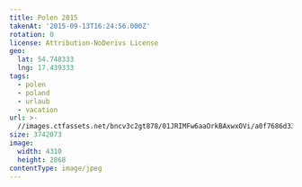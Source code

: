 ```yaml
---
title: Polen 2015
takenAt: '2015-09-13T16:24:56.000Z'
rotation: 0
license: Attribution-NoDerivs License
geo:
  lat: 54.748333
  lng: 17.439333
tags:
  - polen
  - poland
  - urlaub
  - vacation
url: >-
  //images.ctfassets.net/bncv3c2gt878/01JRIMFw6aaOrkBAxwxOVi/a0f7686d33350bde0f6957d9a18c75a5/polen-2015_25931803716_o
size: 3742073
image:
  width: 4310
  height: 2868
contentType: image/jpeg
---
```


